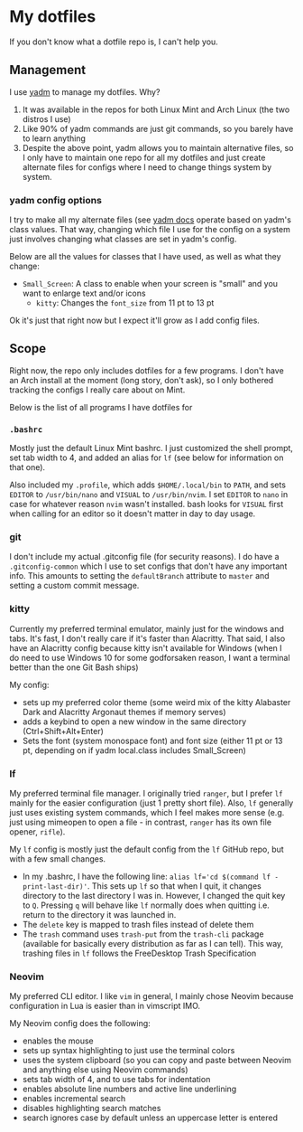 # My dotfiles

If you don't know what a dotfile repo is, I can't help you.

## Management

I use [yadm](https://yadm.io/) to manage my dotfiles. Why?

1. It was available in the repos for both Linux Mint and Arch Linux (the two distros I use)
2. Like 90% of yadm commands are just git commands, so you barely have to learn anything
3. Despite the above point, yadm allows you to maintain alternative files, so I only have to maintain one repo for all my dotfiles and just create alternate files for configs where I need to change things system by system.

### yadm config options

I try to make all my alternate files (see [yadm docs](https://yadm.io/docs/alternates#) operate based on yadm's class values. That way, changing which file I use for the config on a system just involves changing what classes are set in yadm's config. 

Below are all the values for classes that I have used, as well as what they change:

- `Small_Screen`: A class to enable when your screen is "small" and you want to enlarge text and/or icons
	- `kitty`: Changes the `font_size` from 11 pt to 13 pt

Ok it's just that right now but I expect it'll grow as I add config files. 

## Scope

Right now, the repo only includes dotfiles for a few programs. I don't have an Arch install at the moment (long story, don't ask), so I only bothered tracking the configs I really care about on Mint.

Below is the list of all programs I have dotfiles for

### `.bashrc`

Mostly just the default Linux Mint bashrc. I just customized the shell prompt, set tab width to 4, and added an alias for `lf` (see below for information on that one). 

Also included my `.profile`, which adds `$HOME/.local/bin` to `PATH`, and sets `EDITOR` to `/usr/bin/nano` and `VISUAL` to `/usr/bin/nvim`. I set `EDITOR` to `nano` in case for whatever reason `nvim` wasn't installed. bash looks for `VISUAL` first when calling for an editor so it doesn't matter in day to day usage. 

### git

I don't include my actual .gitconfig file (for security reasons). I do have a `.gitconfig-common` which I use to set configs that don't have any important info. This amounts to setting the `defaultBranch` attribute to `master` and setting a custom commit message.

### kitty

Currently my preferred terminal emulator, mainly just for the windows and tabs. It's fast, I don't really care if it's faster than Alacritty. That said, I also have an Alacritty config because kitty isn't available for Windows (when I do need to use Windows 10 for some godforsaken reason, I want a terminal better than the one Git Bash ships)

My config:
- sets up my preferred color theme (some weird mix of the kitty Alabaster Dark and Alacritty Argonaut themes if memory serves)
- adds a keybind to open a new window in the same directory (Ctrl+Shift+Alt+Enter)
- Sets the font (system monospace font) and font size (either 11 pt or 13 pt, depending on if yadm local.class includes Small\_Screen)

### lf

My preferred terminal file manager. I originally tried `ranger`, but I prefer `lf` mainly for the easier configuration (just 1 pretty short file). Also, `lf` generally just uses existing system commands, which I feel makes more sense (e.g. just using mimeopen to open a file - in contrast, `ranger` has its own file opener, `rifle`).

My `lf` config is mostly just the default config from the `lf` GitHub repo, but with a few small changes.

- In my .bashrc, I have the following line: `alias lf='cd $(command lf -print-last-dir)'`. This sets up `lf` so that when I quit, it changes directory to the last directory I was in. However, I changed the quit key to `Q`. Pressing `q` will behave like `lf` normally does when quitting i.e. return to the directory it was launched in.
- The `delete` key is mapped to trash files instead of delete them
- The `trash` command uses `trash-put` from the `trash-cli` package (available for basically every distribution as far as I can tell). This way, trashing files in `lf` follows the FreeDesktop Trash Specification

### Neovim

My preferred CLI editor. I like `vim` in general, I mainly chose Neovim because configuration in Lua is easier than in vimscript IMO.

My Neovim config does the following:
- enables the mouse
- sets up syntax highlighting to just use the terminal colors
- uses the system clipboard (so you can copy and paste between Neovim and anything else using Neovim commands)
- sets tab width of 4, and to use tabs for indentation
- enables absolute line numbers and active line underlining
- enables incremental search
- disables highlighting search matches
- search ignores case by default unless an uppercase letter is entered

